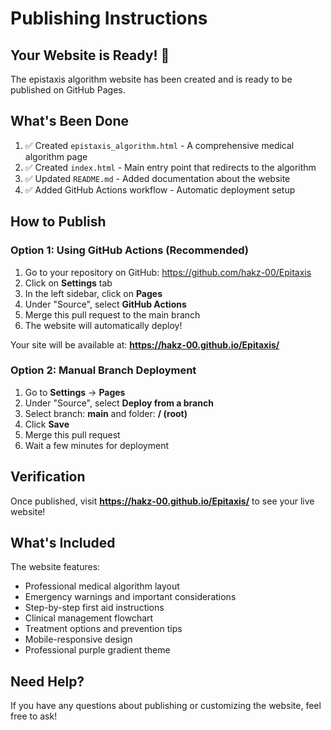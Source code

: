 # Publishing Instructions

## Your Website is Ready! 🎉

The epistaxis algorithm website has been created and is ready to be published on GitHub Pages.

## What's Been Done

1. ✅ Created `epistaxis_algorithm.html` - A comprehensive medical algorithm page
2. ✅ Created `index.html` - Main entry point that redirects to the algorithm
3. ✅ Updated `README.md` - Added documentation about the website
4. ✅ Added GitHub Actions workflow - Automatic deployment setup

## How to Publish

### Option 1: Using GitHub Actions (Recommended)

1. Go to your repository on GitHub: https://github.com/hakz-00/Epitaxis
2. Click on **Settings** tab
3. In the left sidebar, click on **Pages**
4. Under "Source", select **GitHub Actions**
5. Merge this pull request to the main branch
6. The website will automatically deploy!

Your site will be available at: **https://hakz-00.github.io/Epitaxis/**

### Option 2: Manual Branch Deployment

1. Go to **Settings** → **Pages**
2. Under "Source", select **Deploy from a branch**
3. Select branch: **main** and folder: **/ (root)**
4. Click **Save**
5. Merge this pull request
6. Wait a few minutes for deployment

## Verification

Once published, visit **https://hakz-00.github.io/Epitaxis/** to see your live website!

## What's Included

The website features:
- Professional medical algorithm layout
- Emergency warnings and important considerations
- Step-by-step first aid instructions
- Clinical management flowchart
- Treatment options and prevention tips
- Mobile-responsive design
- Professional purple gradient theme

## Need Help?

If you have any questions about publishing or customizing the website, feel free to ask!
